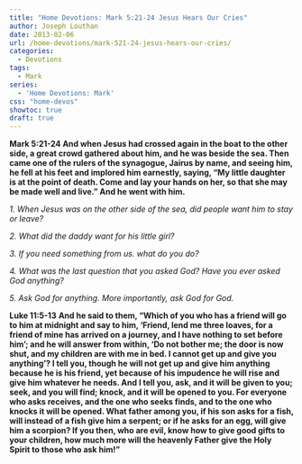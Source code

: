 ```yaml
---
title: "Home Devotions: Mark 5:21-24 Jesus Hears Our Cries"
author: Joseph Louthan
date: 2013-02-06
url: /home-devotions/mark-521-24-jesus-hears-our-cries/
categories:
  - Devotions
tags:
  - Mark
series:
  - 'Home Devotions: Mark'
css: "home-devos"
showtoc: true
draft: true
---
```



**Mark 5:21-24 And when Jesus had crossed again in the boat to the other side, a great crowd gathered about him, and he was beside the sea. Then came one of the rulers of the synagogue, Jairus by name, and seeing him, he fell at his feet and implored him earnestly, saying, “My little daughter is at the point of death. Come and lay your hands on her, so that she may be made well and live.” And he went with him.**

_1. When Jesus was on the other side of the sea, did people want him to stay or leave?_

_2. What did the daddy want for his little girl?_

_3. If you need something from us. what do you do?_

_4. What was the last question that you asked God? Have you ever asked God anything?_

_5. Ask God for anything. More importantly, ask God for God._

**Luke 11:5-13** **And he said to them, “Which of you who has a friend will go to him at midnight and say to him, ‘Friend, lend me three loaves, for a friend of mine has arrived on a journey, and I have nothing to set before him’; and he will answer from within, ‘Do not bother me; the door is now shut, and my children are with me in bed. I cannot get up and give you anything’? I tell you, though he will not get up and give him anything because he is his friend, yet because of his impudence he will rise and give him whatever he needs. And I tell you, ask, and it will be given to you; seek, and you will find; knock, and it will be opened to you. For everyone who asks receives, and the one who seeks finds, and to the one who knocks it will be opened. What father among you, if his son asks for a fish, will instead of a fish give him a serpent; or if he asks for an egg, will give him a scorpion? If you then, who are evil, know how to give good gifts to your children, how much more will the heavenly Father give the Holy Spirit to those who ask him!”**

&nbsp;



 [1]: https://i0.wp.com/theologic.us/wp-content/uploads/2013/02/raising-of-the-daughter-of-jairus.jpg